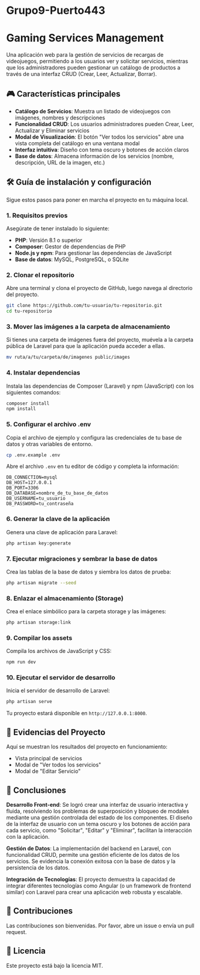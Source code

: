 # Grupo9-Puerto443

# Gaming Services Management

Una aplicación web para la gestión de servicios de recargas de videojuegos, permitiendo a los usuarios ver y solicitar servicios, mientras que los administradores pueden gestionar un catálogo de productos a través de una interfaz CRUD (Crear, Leer, Actualizar, Borrar).

## 🎮 Características principales

- **Catálogo de Servicios**: Muestra un listado de videojuegos con imágenes, nombres y descripciones
- **Funcionalidad CRUD**: Los usuarios administradores pueden Crear, Leer, Actualizar y Eliminar servicios
- **Modal de Visualización**: El botón "Ver todos los servicios" abre una vista completa del catálogo en una ventana modal
- **Interfaz intuitiva**: Diseño con tema oscuro y botones de acción claros
- **Base de datos**: Almacena información de los servicios (nombre, descripción, URL de la imagen, etc.)

## 🛠️ Guía de instalación y configuración

Sigue estos pasos para poner en marcha el proyecto en tu máquina local.

### 1. Requisitos previos

Asegúrate de tener instalado lo siguiente:

- **PHP**: Versión 8.1 o superior
- **Composer**: Gestor de dependencias de PHP
- **Node.js y npm**: Para gestionar las dependencias de JavaScript
- **Base de datos**: MySQL, PostgreSQL, o SQLite

### 2. Clonar el repositorio

Abre una terminal y clona el proyecto de GitHub, luego navega al directorio del proyecto.

```bash
git clone https://github.com/tu-usuario/tu-repositorio.git
cd tu-repositorio
```

### 3. Mover las imágenes a la carpeta de almacenamiento

Si tienes una carpeta de imágenes fuera del proyecto, muévela a la carpeta pública de Laravel para que la aplicación pueda acceder a ellas.

```bash
mv ruta/a/tu/carpeta/de/imagenes public/images
```

### 4. Instalar dependencias

Instala las dependencias de Composer (Laravel) y npm (JavaScript) con los siguientes comandos:

```bash
composer install
npm install
```

### 5. Configurar el archivo .env

Copia el archivo de ejemplo y configura las credenciales de tu base de datos y otras variables de entorno.

```bash
cp .env.example .env
```

Abre el archivo `.env` en tu editor de código y completa la información:

```env
DB_CONNECTION=mysql
DB_HOST=127.0.0.1
DB_PORT=3306
DB_DATABASE=nombre_de_tu_base_de_datos
DB_USERNAME=tu_usuario
DB_PASSWORD=tu_contraseña
```

### 6. Generar la clave de la aplicación

Genera una clave de aplicación para Laravel:

```bash
php artisan key:generate
```

### 7. Ejecutar migraciones y sembrar la base de datos

Crea las tablas de la base de datos y siembra los datos de prueba:

```bash
php artisan migrate --seed
```

### 8. Enlazar el almacenamiento (Storage)

Crea el enlace simbólico para la carpeta storage y las imágenes:

```bash
php artisan storage:link
```

### 9. Compilar los assets

Compila los archivos de JavaScript y CSS:

```bash
npm run dev
```

### 10. Ejecutar el servidor de desarrollo

Inicia el servidor de desarrollo de Laravel:

```bash
php artisan serve
```

Tu proyecto estará disponible en `http://127.0.0.1:8000`.

## 📸 Evidencias del Proyecto

Aquí se muestran los resultados del proyecto en funcionamiento:

- Vista principal de servicios
- Modal de "Ver todos los servicios"
- Modal de "Editar Servicio"

## 🎯 Conclusiones

**Desarrollo Front-end**: Se logró crear una interfaz de usuario interactiva y fluida, resolviendo los problemas de superposición y bloqueo de modales mediante una gestión controlada del estado de los componentes. El diseño de la interfaz de usuario con un tema oscuro y los botones de acción para cada servicio, como "Solicitar", "Editar" y "Eliminar", facilitan la interacción con la aplicación.

**Gestión de Datos**: La implementación del backend en Laravel, con funcionalidad CRUD, permite una gestión eficiente de los datos de los servicios. Se evidencia la conexión exitosa con la base de datos y la persistencia de los datos.

**Integración de Tecnologías**: El proyecto demuestra la capacidad de integrar diferentes tecnologías como Angular (o un framework de frontend similar) con Laravel para crear una aplicación web robusta y escalable.

## 🤝 Contribuciones

Las contribuciones son bienvenidas. Por favor, abre un issue o envía un pull request.

## 📝 Licencia

Este proyecto está bajo la licencia MIT.
